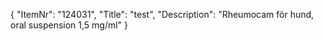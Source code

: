{
  "ItemNr": "124031",
  "Title": "test",
  "Description": "Rheumocam för hund, oral suspension 1,5 mg/ml"
}